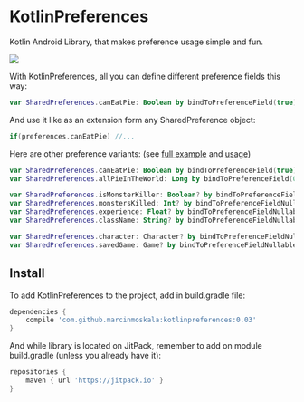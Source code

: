 # KotlinPreferences
Kotlin Android Library, that makes preference usage simple and fun.

[![](https://jitpack.io/v/marcinmoskala/kotlinpreferences.svg)](https://jitpack.io/#marcinmoskala/kotlinpreferences)

With KotlinPreferences, all you can define different preference fields this way:

```kotlin
var SharedPreferences.canEatPie: Boolean by bindToPreferenceField(true)
```

And use it like as an extension form any SharedPreference object:

```kotlin
if(preferences.canEatPie) //...
```

Here are other preference variants: (see [full example](https://github.com/MarcinMoskala/KotlinPreferences/blob/master/kotlinpreferences-lib/src/androidTest/java/com/marcinmoskala/kotlinpreferences/ExampleConfig.kt) and [usage](https://github.com/MarcinMoskala/KotlinPreferences/tree/master/kotlinpreferences-lib/src/androidTest/java/com/marcinmoskala/kotlinpreferences))

```kotlin
var SharedPreferences.canEatPie: Boolean by bindToPreferenceField(true)
var SharedPreferences.allPieInTheWorld: Long by bindToPreferenceField(0)

var SharedPreferences.isMonsterKiller: Boolean? by bindToPreferenceFieldNullable()
var SharedPreferences.monstersKilled: Int? by bindToPreferenceFieldNullable()
var SharedPreferences.experience: Float? by bindToPreferenceFieldNullable()
var SharedPreferences.className: String? by bindToPreferenceFieldNullable()

var SharedPreferences.character: Character? by bindToPreferenceFieldNullable()
var SharedPreferences.savedGame: Game? by bindToPreferenceFieldNullable()
```

## Install

To add KotlinPreferences to the project, add in build.gradle file:

```groovy
dependencies {
    compile 'com.github.marcinmoskala:kotlinpreferences:0.03'
}
```

And while library is located on JitPack, remember to add on module build.gradle (unless you already have it):

```groovy
repositories {
    maven { url 'https://jitpack.io' }
}
```